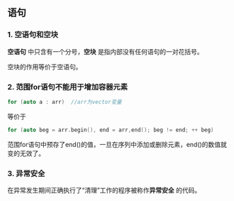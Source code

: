 ## 语句

### 1. 空语句和空块

**空语句** 中只含有一个分号，**空块** 是指内部没有任何语句的一对花括号。

空块的作用等价于空语句。

 ### 2. 范围for语句不能用于增加容器元素

```c++
for (auto a : arr)	//arr为vector变量
```

等价于

```c++
for (auto beg = arr.begin(), end = arr,end(); beg != end; ++ beg)
```

范围for语句中预存了end()的值，一旦在序列中添加或删除元素，end()的数值就变的无效了。

### 3. 异常安全

在异常发生期间正确执行了“清理”工作的程序被称作**异常安全** 的代码。